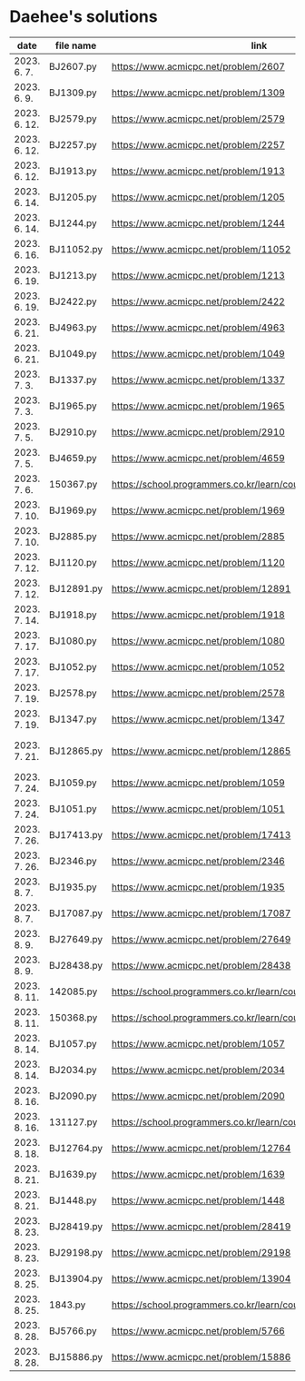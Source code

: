 # Daehee's solutions
|     date     | file name  |                               link                               |                       type                      |               remarks               |
| ------------ | ---------- | ---------------------------------------------------------------- | ----------------------------------------------- | ----------------------------------- |
| 2023. 6. 7.  | BJ2607.py  | https://www.acmicpc.net/problem/2607                             | string                                          |                                     |
| 2023. 6. 9.  | BJ1309.py  | https://www.acmicpc.net/problem/1309                             | dynamic programming                             |                                     |
| 2023. 6. 12. | BJ2579.py  | https://www.acmicpc.net/problem/2579                             | dynamic programming                             |                                     |
| 2023. 6. 12. | BJ2257.py  | https://www.acmicpc.net/problem/2257                             | stack, string                                   |                                     |
| 2023. 6. 12. | BJ1913.py  | https://www.acmicpc.net/problem/1913                             |                                                 |                                     |
| 2023. 6. 14. | BJ1205.py  | https://www.acmicpc.net/problem/1205                             |                                                 |                                     |
| 2023. 6. 14. | BJ1244.py  | https://www.acmicpc.net/problem/1244                             | simulation                                      |                                     |
| 2023. 6. 16. | BJ11052.py | https://www.acmicpc.net/problem/11052                            | dynamic programming                             |                                     |
| 2023. 6. 19. | BJ1213.py  | https://www.acmicpc.net/problem/1213                             | string, greedy                                  |                                     |
| 2023. 6. 19. | BJ2422.py  | https://www.acmicpc.net/problem/2422                             | brute force                                     |                                     |
| 2023. 6. 21. | BJ4963.py  | https://www.acmicpc.net/problem/4963                             | graph theory/search, BFS/DFS                    | not solved                          |
| 2023. 6. 21. | BJ1049.py  | https://www.acmicpc.net/problem/1049                             | mathematics(?), greedy                          | not solved                          |
| 2023. 7. 3.  | BJ1337.py  | https://www.acmicpc.net/problem/1337                             | sorting, 2-pointer                              |                                     |
| 2023. 7. 3.  | BJ1965.py  | https://www.acmicpc.net/problem/1965                             | dynamic programming                             |                                     |
| 2023. 7. 5.  | BJ2910.py  | https://www.acmicpc.net/problem/2910                             | set/map by hashing, sorting                     |                                     |
| 2023. 7. 5.  | BJ4659.py  | https://www.acmicpc.net/problem/4659                             | string                                          |                                     |
| 2023. 7. 6.  | 150367.py  | https://school.programmers.co.kr/learn/courses/30/lessons/150367 | binary tree                                     | not solved                          |
| 2023. 7. 10. | BJ1969.py  | https://www.acmicpc.net/problem/1969                             | string, greedy, brute force                     |                                     |
| 2023. 7. 10. | BJ2885.py  | https://www.acmicpc.net/problem/2885                             | mathematics(number theory), greedy              |                                     |
| 2023. 7. 12. | BJ1120.py  | https://www.acmicpc.net/problem/1120                             | string, brute force                             |                                     |
| 2023. 7. 12. | BJ12891.py | https://www.acmicpc.net/problem/12891                            | string, sliding window                          |                                     |
| 2023. 7. 14. | BJ1918.py  | https://www.acmicpc.net/problem/1918                             | stack                                           | not solved                          |
| 2023. 7. 17. | BJ1080.py  | https://www.acmicpc.net/problem/1080                             | greedy                                          |                                     |
| 2023. 7. 17. | BJ1052.py  | https://www.acmicpc.net/problem/1052                             | mathematics(?), greedy, bitmasking              |                                     |
| 2023. 7. 19. | BJ2578.py  | https://www.acmicpc.net/problem/2578                             | simulation                                      |                                     |
| 2023. 7. 19. | BJ1347.py  | https://www.acmicpc.net/problem/1347                             | simulation                                      |                                     |
| 2023. 7. 21. | BJ12865.py | https://www.acmicpc.net/problem/12865                            | dynamic programming, knapsack                   |                                     |
| 2023. 7. 24. | BJ1059.py  | https://www.acmicpc.net/problem/1059                             | mathematics(?), brute force, sorting            |                                     |
| 2023. 7. 24. | BJ1051.py  | https://www.acmicpc.net/problem/1051                             | brute force                                     |                                     |
| 2023. 7. 26. | BJ17413.py | https://www.acmicpc.net/problem/17413                            | stack, string                                   |                                     |
| 2023. 7. 26. | BJ2346.py  | https://www.acmicpc.net/problem/2346                             | deque                                           |                                     |
| 2023. 8. 7.  | BJ1935.py  | https://www.acmicpc.net/problem/1935                             | stack                                           |                                     |
| 2023. 8. 7.  | BJ17087.py | https://www.acmicpc.net/problem/17087                            | mathematics(number theory), euclidean           |                                     |
| 2023. 8. 9.  | BJ27649.py | https://www.acmicpc.net/problem/27649                            | string, parsing                                 |                                     |
| 2023. 8. 9.  | BJ28438.py | https://www.acmicpc.net/problem/28438                            | mathematics(?), ad-hoc                          |                                     |
| 2023. 8. 11. | 142085.py  | https://school.programmers.co.kr/learn/courses/30/lessons/142085 | heap                                            |                                     |
| 2023. 8. 11. | 150368.py  | https://school.programmers.co.kr/learn/courses/30/lessons/150368 | brute force                                     |                                     |
| 2023. 8. 14. | BJ1057.py  | https://www.acmicpc.net/problem/1057                             | mathematics(?), brute force                     |                                     |
| 2023. 8. 14. | BJ2034.py  | https://www.acmicpc.net/problem/2034                             | mathematics(number theory), euclidean           |                                     |
| 2023. 8. 16. | BJ2090.py  | https://www.acmicpc.net/problem/2090                             |                                                 |                                     |
| 2023. 8. 16. | 131127.py  | https://school.programmers.co.kr/learn/courses/30/lessons/131127 | sliding window                                  |                                     |
| 2023. 8. 18. | BJ12764.py | https://www.acmicpc.net/problem/12764                            | simulation, priority queue                      | not solved                          |
| 2023. 8. 21. | BJ1639.py  | https://www.acmicpc.net/problem/1639                             | brute force                                     |                                     |
| 2023. 8. 21. | BJ1448.py  | https://www.acmicpc.net/problem/1448                             | mathematics(?), greedy, sorting                 |                                     |
| 2023. 8. 23. | BJ28419.py | https://www.acmicpc.net/problem/28419                            | mathematics(?), ad-hoc                          |                                     |
| 2023. 8. 23. | BJ29198.py | https://www.acmicpc.net/problem/29198                            | string, greedy, sorting                         |                                     |
| 2023. 8. 25. | BJ13904.py | https://www.acmicpc.net/problem/13904                            | greedy, sorting, priority queue                 | not solved                          |
| 2023. 8. 25. | 1843.py    | https://school.programmers.co.kr/learn/courses/30/lessons/1843   |                                                 | not solved                          |
| 2023. 8. 28. | BJ5766.py  | https://www.acmicpc.net/problem/5766                             |                                                 |                                     |
| 2023. 8. 28. | BJ15886.py | https://www.acmicpc.net/problem/15886                            | graph theory, string                            |                                     |